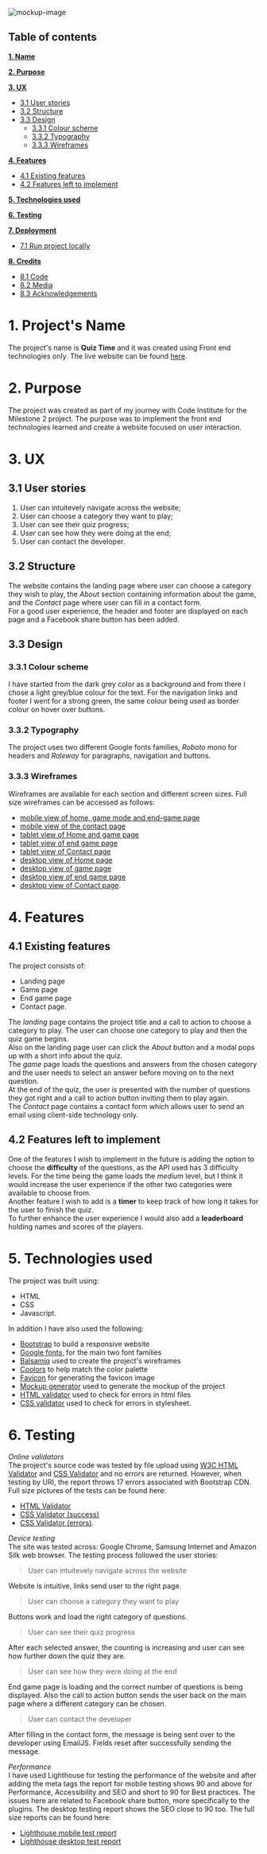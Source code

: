 ![mockup-image](assets/testing/mockup.png)
## **Table of contents**
[**1. Name**](#1-project's-name)

[**2. Purpose**](#2-purpose) 

[**3. UX**](#3-ux)
- [3.1 User stories](#31-user-stories)
- [3.2 Structure](#32-structure)
- [3.3 Design](#33-design)  
  - [3.3.1 Colour scheme](#331-colour-scheme)
  - [3.3.2 Typography](#332-typography)
  - [3.3.3 Wireframes](#333-wireframes)

[**4. Features** ](#4-features)
- [4.1 Existing features](#41-existing-features)
- [4.2 Features left to implement](#42-features-left-to-implement)

[**5. Technologies used**](#5-technologies-used)

[**6. Testing**](#6-testing)

[**7. Deployment**](#7-deployment)
- [7.1 Run project locally](#71-run-project-locally)

[**8. Credits**](#8-credits)
- [8.1 Code](#81-code)
- [8.2 Media](#82-media)
- [8.3 Acknowledgements](#83-acknowledgements)

# 1. Project's Name
The project's name is **Quiz Time** and it was created using Front end technologies only. The live website can be found [here](https://stefanmdvs.github.io/quiz-codeInstitute/index.html). 

# 2. Purpose
The project was created as part of my journey with Code Institute for the Milestone 2 project. The purpose was to implement the front end technologies learned and create a website focused on user interaction. 

# 3. UX
## 3.1 User stories
1. User can intuitevely navigate across the website;
2. User can choose a category they want to play;
3. User can see their quiz progress;
4. User can see how they were doing at the end;
5. User can contact the developer.
## 3.2 Structure
The website contains the landing page where user can choose a category they wish to play, the *About* section containing information about the game, and the *Contact* page where user can fill in a contact form.  
For a good user experience, the header and footer are displayed on each page and a Facebook share button has been added.
## 3.3 Design
### 3.3.1 Colour scheme
I have started from the dark grey color as a background and from there I chose a light grey/blue colour for the text. For the navigation links and footer I went for a strong green, the same colour being used as border colour on hover over buttons.
### 3.3.2 Typography
The project uses two different Google fonts families, *Roboto mono* for headers  and *Raleway* for paragraphs, navigation and buttons.
### 3.3.3 Wireframes
Wireframes are available for each section and different screen sizes. Full size wireframes can be accessed as follows:
* [mobile view of home, game mode and end-game page](assets/wireframes/mobileView-home-game-end.pdf)
* [mobile view of the contact page](assets/wireframes/mobileContact.pdf)
* [tablet view of Home and game page](assets/wireframes/tabletView-home-game.pdf)
* [tablet view of end game page](assets/wireframes/tabletView-end.pdf)
* [tablet view of Contact page](assets/wireframes/tabletContact.pdf)
* [desktop view of Home page](assets/wireframes/desktop-home.pdf)
* [desktop view of game page](assets/wireframes/desktop-game.pdf)
* [desktop view of end game page](assets/wireframes/desktop-end.pdf)
* [desktop view of Contact page](assets/wireframes/desktopContact.pdf).
# 4. Features
## 4.1 Existing features
The project consists of:
- Landing page
- Game page
- End game page
- Contact page.

The *landing* page contains the project title and a call to action to choose a category to play. The user can choose one category to play and then the quiz game begins.  
Also on the landing page user can click the *About* button and a modal pops up with a short info about the quiz.  
The *game* page loads the questions and answers from the chosen category and the user needs to select an answer before moving on to the next question.  
At the end of the quiz, the user is presented with the number of questions they got right and a call to action button inviting them to play again.  
The *Contact* page contains a contact form which allows user to send an email using client-side technology only.
## 4.2 Features left to implement
One of the features I wish to implement in the future is adding the option to choose the **difficulty** of the questions, as the API used has 3 difficulty levels. For the time being the game loads the *medium* level, but I think it would increase the user experience if the other two categories were available to choose from.  
Another feature I wish to add is a **timer** to keep track of how long it takes for the user to finish the quiz.  
To further enhance the user experience I would also add a **leaderboard** holding names and scores of the players.
# 5. Technologies used
The project was built using:
- HTML
- CSS
- Javascript.

In addition I have also used the following:
- [Bootstrap](https://getbootstrap.com/) to build a responsive website
- [Google fonts](https://fonts.google.com/), for the main two font families
- [Balsamiq](https://balsamiq.com/) used to create the project's wireframes
- [Coolors](https://coolors.co/) to help match the color palette
- [Favicon](https://favicon.io/) for generating the favicon image 
- [Mockup generator](http://techsini.com/multi-mockup/index.php) used to generate the mockup of the project
- [HTML validator](https://validator.w3.org/) used to check for errors in html files
- [CSS validator](https://jigsaw.w3.org/css-validator/) used to check for errors in stylesheet.

# 6. Testing
*Online validators*  
The project's source code was tested by file upload using [W3C HTML Validator](https://validator.w3.org/) and [CSS Validator](https://jigsaw.w3.org/css-validator/) and no errors are returned. However, when testing by URI, the report throws 17 errors associated with Bootstrap CDN. Full size pictures of the tests can be found here:
- [HTML Validator](assets/testing/html-validator.png)
- [CSS Validator (success)](assets/testing/css-validator.png)
- [CSS Validator (errors)](assets/testing/errors-bootstrap.png).  

*Device testing*  
The site was tested across: Google Chrome, Samsung Internet and Amazon Silk web browser. The testing process followed the user stories:
>User can intuitevely navigate across the website
>
Website is intuitive, links send user to the right page.
>User can choose a category they want to play
>
Buttons work and load the right category of questions.
>User can see their quiz progress
>
After each selected answer, the counting is increasing and user can see how further down the quiz they are.
>User can see how they were doing at the end
>
End game page is loading and the correct number of questions is being displayed. Also the call to action button sends the user back on the main page where a different category can be chosen.
>User can contact the developer
>
After filling in the contact form, the message is being sent over to the developer using EmailJS. Fields reset after successfully sending the message.  

*Performance*  
I have used Lighthouse for testing the performance of the website and after adding the meta tags the report for mobile testing shows 90 and above for Performance, Accessibility and SEO and short to 90 for Best practices. The issues here are related to Facebook share button, more specifically to the plugins. The desktop testing report shows the SEO close to 90 too. The full size reports can be found here:
- [Lighthouse mobile test report](assets/testing/lighthouse-mobile.pdf)
- [Lighthouse desktop test report](assets/testing/lighthouse-desktop.pdf)  

